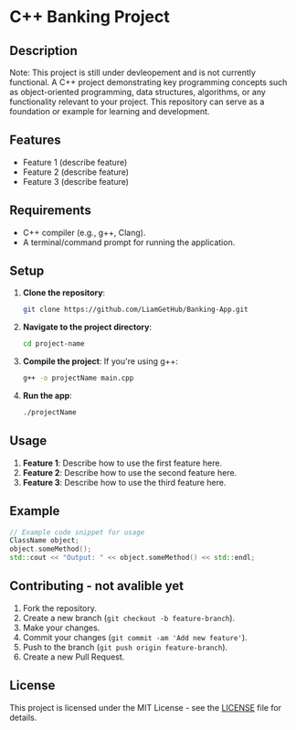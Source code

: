 # C++ Banking Project

## Description
Note: This project is still under devleopement and is not currently functional.
A C++ project demonstrating key programming concepts such as object-oriented programming, data structures, algorithms, or any functionality relevant to your project. This repository can serve as a foundation or example for learning and development.

## Features
- Feature 1 (describe feature)
- Feature 2 (describe feature)
- Feature 3 (describe feature)

## Requirements
- C++ compiler (e.g., g++, Clang).
- A terminal/command prompt for running the application.

## Setup

1. **Clone the repository**:
   ```bash
   git clone https://github.com/LiamGetHub/Banking-App.git
   ```

2. **Navigate to the project directory**:
   ```bash
   cd project-name
   ```

3. **Compile the project**:
   If you're using g++:
   ```bash
   g++ -o projectName main.cpp
   ```

4. **Run the app**:
   ```bash
   ./projectName
   ```

## Usage

1. **Feature 1**: Describe how to use the first feature here.
2. **Feature 2**: Describe how to use the second feature here.
3. **Feature 3**: Describe how to use the third feature here.

## Example

```cpp
// Example code snippet for usage
ClassName object;
object.someMethod();
std::cout << "Output: " << object.someMethod() << std::endl;
```

## Contributing - not avalible yet

1. Fork the repository.
2. Create a new branch (`git checkout -b feature-branch`).
3. Make your changes.
4. Commit your changes (`git commit -am 'Add new feature'`).
5. Push to the branch (`git push origin feature-branch`).
6. Create a new Pull Request.

## License

This project is licensed under the MIT License - see the [LICENSE](LICENSE) file for details.
```